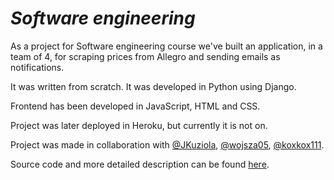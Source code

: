 # ***Software engineering***

As a project for Software engineering course we've built an application, in a team of 4, for scraping prices from Allegro and sending emails as notifications.

It was written from scratch. It was developed in Python using Django.

Frontend has been developed in JavaScript, HTML and CSS.

Project was later deployed in Heroku, but currently it is not on.

Project was made in collaboration with [@JKuziola](https://github.com/JKuziola), [@wojsza05](https://github.com/wojsza05), [@koxkox111](https://github.com/koxkox111). 

Source code and more detailed description can be found [here](https://github.com/JKuziola/IO-AllegroTracker).
